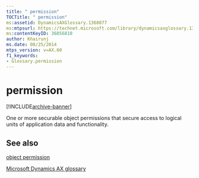 ```yaml
---
title: " permission"
TOCTitle: " permission"
ms:assetid: DynamicsAXGlossary.1368077
ms:mtpsurl: https://technet.microsoft.com/library/dynamicsaxglossary.1368077(v=AX.60)
ms:contentKeyID: 36056810
author: Khairunj
ms.date: 08/25/2014
mtps_version: v=AX.60
f1_keywords:
- Glossary.permission
---
```


# permission


[!INCLUDE[archive-banner](includes/archive-banner.md)]

One or more securable object permissions that secure access to logical units of application data and functionality.

## See also

[object permission](object-permission.md)

[Microsoft Dynamics AX glossary](glossary/microsoft-dynamics-ax-glossary.md)

  


